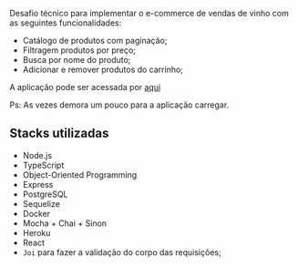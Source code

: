 
Desafio técnico para implementar o e-commerce de vendas de vinho com as seguintes funcionalidades:

- Catálogo de produtos com paginação;
- Filtragem produtos por preço;
- Busca por nome do produto;
- Adicionar e remover produtos do carrinho;

A aplicação pode ser acessada por [aqui](https://user-address-front-alexcubas.herokuapp.com/)

Ps: As vezes demora um pouco para a aplicação carregar.

## Stacks utilizadas

- Node.js
- TypeScript
- Object-Oriented Programming
- Express
- PostgreSQL
- Sequelize
- Docker
- Mocha + Chai + Sinon
- Heroku
- React
- `Joi` para fazer a validação do corpo das requisições;
